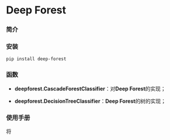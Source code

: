 # Deep Forest

### 简介



### 安装

~~~shell
pip install deep-forest
~~~



### 函数

* **deepforest.CascadeForestClassifier**：对**Deep Forest**的实现；

* **deepforest.DecisionTreeClassifier**：**Deep Forest**的树的实现；

    

### 使用手册

将
